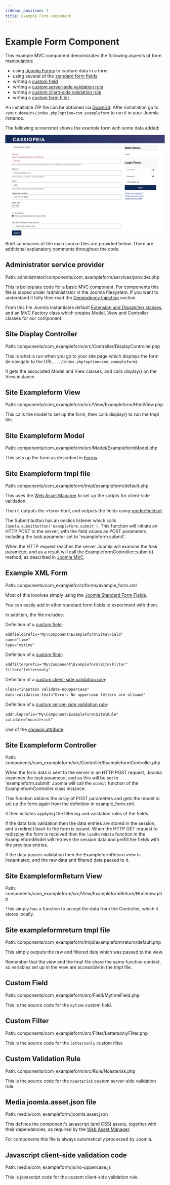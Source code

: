 ```yaml
---
sidebar_position: 3
title: Example Form Component
---
```


Example Form Component
======================

This example MVC component demonstrates the following aspects of form manipulation:

- using [Joomla Forms](../../../general-concepts/forms/how-forms-work.md) to capture data in a form
- using several of the [standard form fields](../../../general-concepts/forms-fields/standard-fields/index.md)
- writing a [custom field](../../../general-concepts/forms-fields/custom-fields-overview.md)
- writing a [custom server-side validation rule](../../../general-concepts/forms/server-side-validation.md)
- writing a [custom client-side validation rule](../../../general-concepts/forms/client-side-validation.md)
- writing a [custom form filter](../../../general-concepts/forms-fields/standard-form-field-attributes.md#filter)

An installable ZIP file can be obtained via [DownGit](https://downgit.github.io/#/home?url=https://github.com/joomla/manual-examples/tree/main/component-exampleform/com_exampleform). After installation go to `<your domain>/index.php?option=com_exampleform` to run it in your Joomla instance.

The following screenshot shows the example form with some data added:

![example form with added data](_assets/component-example-form.png)

Brief summaries of the main source files are provided below. There are additional explanatory comments throughout the code.

## Administrator service provider

Path: administrator/components/com_exampleform/services/provider.php

This is boilerplate code for a basic MVC component. For components this file is placed under /administrator in the Joomla filesystem.
If you want to understand it fully then read the [Dependency Injection](../../../general-concepts/dependency-injection/index.md) section. 

From this file Joomla instantiates default [Extension and Dispatcher classes](../../../general-concepts/extension-and-dispatcher/index.md), and an MVC Factory class which creates Model, View and Controller classes for our component. 

## Site Display Controller

Path: components/com_exampleform/src/Controller/DisplayController.php

This is what is run when you go to your site page which displays the form (ie navigate to the URL `.../index.php?option=com_exampleform`).

It gets the associated Model and View classes, and calls display() on the View instance.

## Site Exampleform View

Path: components/com_exampleform/src/View/Exampleform/HtmlView.php

This calls the model to set up the form, then calls display() to run the tmpl file.

## Site Exampleform Model

Path: components/com_exampleform/src/Model/ExampleformModel.php

This sets up the form as described in [Forms](../../../general-concepts/forms/index.md).

## Site Exampleform tmpl file

Path: components/com_exampleform/tmpl/exampleform/default.php

This uses the [Web Asset Manager](../../../general-concepts/web-asset-manager.md) to set up the scripts for client-side validation.

Then it outputs the `<form>` html, and outputs the fields using [renderFieldset](../../../general-concepts/forms/manipulating-forms.md#fieldsets).

The Submit button has an onclick listener which calls `Joomla.submitbutton('exampleform.submit')`. 
This function will initiate an HTTP POST to the server, with the field values as POST parameters, including the *task* parameter set to 'exampleform.submit'.

When the HTTP request reaches the server Joomla will examine the *task* parameter, and as a result will call the ExampleformController::submit() method, as described in [Joomla MVC](../mvc/mvc-overview.md).

## Example XML Form

Path: components/com_exampleform/forms/example_form.xml

Most of this involves simply using the [Joomla Standard Form Fields](../../../general-concepts/forms-fields/standard-fields/index.md).

You can easily add in other standard form fields to experiment with them.

In addition, the file includes:

Definition of a [custom field](../../../general-concepts/forms-fields/custom-fields-overview.md):
```xml
addfieldprefix="My\Component\Exampleform\Site\Field"
name="time" 
type="mytime"
```

Definition of a [custom filter](../../../general-concepts/forms-fields/standard-form-field-attributes.md#filter):
```xml
addfilterprefix="My\Component\Exampleform\Site\Filter"
filter="lettersonly"
```

Definition of a [custom client-side validation rule](../../../general-concepts/forms/client-side-validation.md):
```xml
class="inputbox validate-noUppercase"
data-validation-text="Error: No uppercase letters are allowed"
```

Definition of a [custom server-side validation rule](../../../general-concepts/forms/server-side-validation.md):
```xml
addruleprefix="My\Component\Exampleform\Site\Rule"
validate="noasterisk"
```

Use of the [showon attribute](../../../general-concepts/forms-fields/standard-form-field-attributes.md#showon). 

## Site Exampleform Controller

Path: components/com_exampleform/src/Controller/ExampleformController.php

When the form data is sent to the server in an HTTP POST request, Joomla examines the *task* parameter, and as this will be set to 'exampleform.submit' Joomla will call the `submit` function of the ExampleformController class instance.

This function obtains the array of POST parameters and gets the model to set up the form again from the definition in example_form.xml.

It then initiates applying the filtering and validation rules of the fields.

If the data fails validation then the data entries are stored in the session, and a redirect back to the form is issued. 
When the HTTP GET request to redisplay the form is received then the `loadFormData` function in the ExampleformModel will retrieve the session data and prefill the fields with the previous entries.

If the data passes validation then the ExampleformReturn view is instantiated, and the raw data and filtered data passed to it. 

## Site ExampleformReturn View

Path: components/com_exampleform/src/View/ExampleformReturn/HtmlView.php

This simply has a function to accept the data from the Controller, which it stores locally.

## Site exampleformreturn tmpl file

Path: components/com_exampleform/tmpl/exampleformreturn/default.php

This simply outputs the raw and filtered data which was passed to the view.

Remember that the view and the tmpl file share the same function context, so variables set up in the view are accessible in the tmpl file. 

## Custom Field

Path: components/com_exampleform/src/Field/MytimeField.php

This is the source code for the `mytime` custom field.

## Custom Filter

Path: components/com_exampleform/src/Filter/LettersonlyFilter.php

This is the source code for the `lettersonly` custom filter. 

## Custom Validation Rule

Path: components/com_exampleform/src/Rule/Noasterisk.php

This is the source code for the `noasterisk` custom server-side validation rule.

## Media joomla.asset.json file

Path: media/com_exampleform/joomla.asset.json

This defines the component's javascript (and CSS) assets, together with their dependancies, as required by the [Web Asset Manager](../../../general-concepts/web-asset-manager.md).

For components this file is always automatically processed by Joomla.

## Javascript client-side validation code

Path: media/com_exampleform/js/no-uppercase.js

This is javascript code for the custom client-side validation rule. 